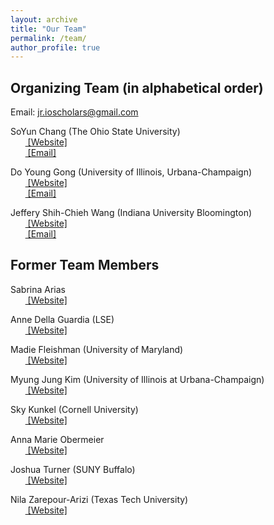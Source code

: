 ```yaml
---
layout: archive
title: "Our Team"
permalink: /team/
author_profile: true
---
```


## Organizing Team (in alphabetical order)

Email: [jr.ioscholars@gmail.com](jr.ioscholars@gmail.com)

SoYun Chang (The Ohio State University)
<br>&nbsp;&nbsp;&nbsp;&nbsp;&nbsp;&nbsp;<span style="padding-right:5%"><a href='{{ "https://polisci.osu.edu/people/chang.2318"}}'><i class='fas fa-user'></i> [Website]</a></span>
<br>&nbsp;&nbsp;&nbsp;&nbsp;&nbsp;&nbsp;<span style="padding-right:5%"><a href='{{ "mailto:chang.2318@osu.edu"}}'><i class='fas fa-envelope'></i> [Email]</a></span>

Do Young Gong (University of Illinois, Urbana-Champaign)
<br>&nbsp;&nbsp;&nbsp;&nbsp;&nbsp;&nbsp;<span style="padding-right:5%"><a href='{{ "https://dygong2.github.io/doyounggong/"}}'><i class='fas fa-user'></i> [Website]</a></span>
<br>&nbsp;&nbsp;&nbsp;&nbsp;&nbsp;&nbsp;<span style="padding-right:5%"><a href='{{ "mailto:dygong2@illinois.edu"}}'><i class='fas fa-envelope'></i> [Email]</a></span>

Jeffery Shih-Chieh Wang (Indiana University Bloomington)
<br>&nbsp;&nbsp;&nbsp;&nbsp;&nbsp;&nbsp;<span style="padding-right:5%"><a href='{{ "https://jeffery-wang.com/"}}'><i class='fas fa-user'></i> [Website]</a></span>
<br>&nbsp;&nbsp;&nbsp;&nbsp;&nbsp;&nbsp;<span style="padding-right:5%"><a href='{{ "mailto:jeffery.wang429@gmail.com"}}'><i class='fas fa-envelope'></i> [Email]</a></span>


## Former Team Members

Sabrina Arias 
<br>&nbsp;&nbsp;&nbsp;&nbsp;&nbsp;&nbsp;<span style="padding-right:5%"><a href='{{"https://www.sabrinabarias.com/"}}'><i class='fas fa-user'></i> [Website]</a></span>

Anne Della Guardia (LSE)
<br>&nbsp;&nbsp;&nbsp;&nbsp;&nbsp;&nbsp;<span style="padding-right:5%"><a href='{{ "https://www.annedellaguardia.com/"}}'><i class='fas fa-user'></i> [Website]</a></span>

Madie Fleishman (University of Maryland)
<br>&nbsp;&nbsp;&nbsp;&nbsp;&nbsp;&nbsp;<span style="padding-right:5%"><a href='{{ "https://gvpt.umd.edu/gradprofile/fleishman/madeline"}}'><i class='fas fa-user'></i> [Website]</a></span>

Myung Jung Kim (University of Illinois at Urbana-Champaign)
<br>&nbsp;&nbsp;&nbsp;&nbsp;&nbsp;&nbsp;<span style="padding-right:5%"><a href='{{ "https://www.myungjungkim.com/"}}'><i class='fas fa-user'></i> [Website]</a></span>

Sky Kunkel (Cornell University)
<br>&nbsp;&nbsp;&nbsp;&nbsp;&nbsp;&nbsp;<span style="padding-right:5%"><a href='{{ "https://www.skytheacademic.com"}}'><i class='fas fa-user'></i> [Website]</a></span>

Anna Marie Obermeier
<br>&nbsp;&nbsp;&nbsp;&nbsp;&nbsp;&nbsp;<span style="padding-right:5%"><a href='{{ "https://www.wareffects.eu/team"}}'><i class='fas fa-user'></i> [Website]</a></span>

Joshua Turner (SUNY Buffalo)
<br>&nbsp;&nbsp;&nbsp;&nbsp;&nbsp;&nbsp;<span style="padding-right:5%"><a href='{{ "https://www.joshuaaturner.net/"}}'><i class='fas fa-user'></i> [Website]</a></span>

Nila Zarepour-Arizi (Texas Tech University)
<br>&nbsp;&nbsp;&nbsp;&nbsp;&nbsp;&nbsp;<span style="padding-right:5%"><a href='{{ "https://www.depts.ttu.edu/politicalscience/Graduate_Students/Current_Grad_Students.php"}}'><i class='fas fa-user'></i> [Website]</a></span>


<!-- Valerie de Koeijer <br>
&nbsp;&nbsp;&nbsp;&nbsp;&nbsp;&nbsp;*PhD*: Johns Hopkins University.<br>
&nbsp;&nbsp;&nbsp;&nbsp;&nbsp;&nbsp;*Affiliation(s)*: Leiden University Assistant Professor at the Institute of Security and <br>&nbsp;&nbsp;&nbsp;&nbsp;&nbsp;&nbsp;&nbsp;&nbsp;&nbsp;&nbsp;&nbsp;&nbsp;&nbsp;&nbsp;&nbsp;&nbsp;&nbsp;&nbsp;&nbsp;&nbsp;&nbsp;&nbsp;&nbsp;&nbsp;&nbsp;&nbsp;&nbsp;Global Affairs (2023 - Present).
<br>&nbsp;&nbsp;&nbsp;&nbsp;&nbsp;&nbsp;<span style="padding-right:5%"><a href='{{ "https://www.universiteitleiden.nl/en/staffmembers/valerie-de-koeijer"}}'><i class='fas fa-user'></i> [Website]</a></span>
<br>&nbsp;&nbsp;&nbsp;&nbsp;&nbsp;&nbsp;<span style="padding-right:5%"><a href='{{ "mailto:vdekoei1@jhu.edu"}}'><i class='fas fa-envelope'></i> [Email]</a></span> -->
